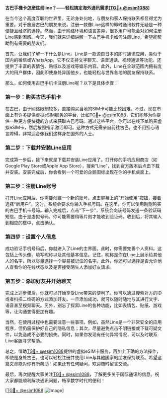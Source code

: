 **古巴手機卡怎麽註冊line？——轻松搞定海外通讯需求[[TG💪+ @esim1088](https://t.me/s/esim1088)]**

在当今这个高度互联的世界里，无论身处何地，与朋友和家人保持联系都显得尤为重要。对于旅居古巴的朋友来说，注册一款像Line这样的即时通讯软件无疑是一种便捷且经济的选择。然而，由于网络环境和语言差异，很多用户可能会对如何注册Line感到困惑。今天，我们就来详细讲解一下古巴手机卡如何注册Line，希望能帮助到有需要的朋友们。

首先，让我们了解一下什么是Line。Line是一款源自日本的即时通讯应用，类似于国内的微信或WhatsApp。它不仅支持文字聊天、语音通话、视频通话等功能，还提供了丰富的表情包、贴纸以及游戏等娱乐内容。此外，Line在全球范围内拥有庞大的用户群体，因此即使身处异国他乡，也能轻松与世界各地的朋友保持联系。

那么，如何使用古巴手机卡注册Line呢？以下是具体步骤：

### 第一步：购买古巴手机卡

在古巴，由于网络限制较多，直接购买当地的SIM卡可能比较困难。不过，现在市面上有许多提供虚拟eSIM服务的平台，比如[TG💪+ @esim1088](https://t.me/s/esim1088)，它们能够为你提供一种更方便快捷的方式来获取古巴号码。通过这些平台，你可以在线下单购买虚拟eSIM卡，然后按照指示激活即可。这种方式无需亲自前往古巴，也不用担心语言障碍，非常适合像我们这样身在国外的人士。

### 第二步：下载并安装Line应用

完成第一步后，接下来就是下载并安装Line应用了。打开你的手机应用商店（如Google Play Store或Apple App Store），搜索“Line”，找到官方版本后点击下载并安装。安装完成后，你会看到一个可爱的企鹅图标出现在你的手机桌面上。

### 第三步：注册Line账号

打开Line应用后，你需要创建一个新的账号。点击屏幕上的“开始使用”按钮，接着选择“新用户”。这时，系统会要求你输入手机号码。在这里，你可以使用刚刚购买的古巴手机卡号码。输入完成后，点击“下一步”，系统会向该号码发送一条验证码短信。由于是虚拟号码，你可能需要稍等片刻才能收到验证码。收到后，将其输入到相应的框中，点击确认。

### 第四步：设置个人信息

成功验证手机号码后，你就进入了Line的主界面。此时，你需要完善个人资料。这包括上传头像、填写昵称以及其他基本信息。记住，昵称是你在Line上展示给其他人的名字，所以尽量选择一个容易被记住的名字。此外，你还可以选择是否允许他人查看你的在线状态以及是否接受陌生人添加好友请求。

### 第五步：添加好友并开始聊天

完成上述步骤后，你就可以开始享受Line带来的便利了。你可以通过搜索对方的ID或者扫描二维码的方式添加好友。一旦添加成功，就可以随时随地与其进行文字、语音甚至视频聊天。另外，别忘了探索Line的各种功能，比如表情包、贴纸、游戏等，让沟通变得更加有趣。

当然，在使用过程中也需要注意一些事项。例如，虽然Line是一个非常安全的应用程序，但仍需保护好自己的隐私信息；其次，尽量避免点击不明链接或下载可疑文件，以免造成不必要的损失。同时，如果你发现有任何异常情况，可以及时联系Line客服寻求帮助。

总之，借助[TG💪+ @esim1088](https://t.me/s/esim1088)提供的虚拟eSIM卡服务，再加上正确的方法操作，即使是身处古巴，也可以轻松注册并使用Line与其他国家的朋友保持联系。希望这篇文章能对你有所帮助！如果还有任何疑问，欢迎随时留言交流。

最后，再次提醒大家关注[TG💪+ @esim1088](https://t.me/s/esim1088)，了解更多关于国际通讯的信息。祝大家都能顺利解决通讯问题，畅享数字时代的便利！

[[TG💪+ @esim1088](https://t.me/s/esim1088) ![Image](https://i.postimg.cc/4NQfJmqS/Snipaste-2025-05-13-00-14-12.png)]